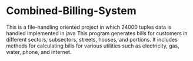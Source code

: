 # Combined-Billing-System
This is a file-handling oriented project in which 24000 tuples data is handled implemented in java
This program generates bills for customers in different sectors, subsectors, streets, houses, and portions. It includes methods for calculating bills for various utilities such as electricity, gas, water, phone, and internet.
